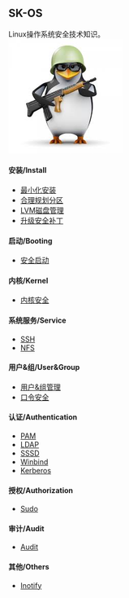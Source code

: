 ## SK-OS
Linux操作系统安全技术知识。
<br>
![linux-logo](r2/images/linux-logo.jpg)
#### 安装/Install
* [最小化安装](r2/mini_install.md)
* [合理规划分区](r2/disk_partition.md)
* [LVM磁盘管理](r2/lvm_disk_manage.md)
* [升级安全补丁](r2/update_security_patch.md)

#### 启动/Booting
* [安全启动](r2/booting.md)

#### 内核/Kernel
* [内核安全](r2/kernel.md)

#### 系统服务/Service
* [SSH](r2/service_ssh.md)
* [NFS](r2/service_nfs.md)

#### 用户&组/User&Group
* [用户&组管理](r2/user_manage.md)
* [口令安全](r2/password_security.md)

#### 认证/Authentication
* [PAM](r2/pam.md)
* [LDAP](r2/ldap.md)
* [SSSD](r2/sssd.md)
* [Winbind](r2/winbind.md)
* [Kerberos](r2/kerberos_auth_flow.md)

#### 授权/Authorization
* [Sudo](r2/sudo.md)

#### 审计/Audit
* [Audit](r2/audit.md)

#### 其他/Others
* [Inotify](r2/inotify.md)
